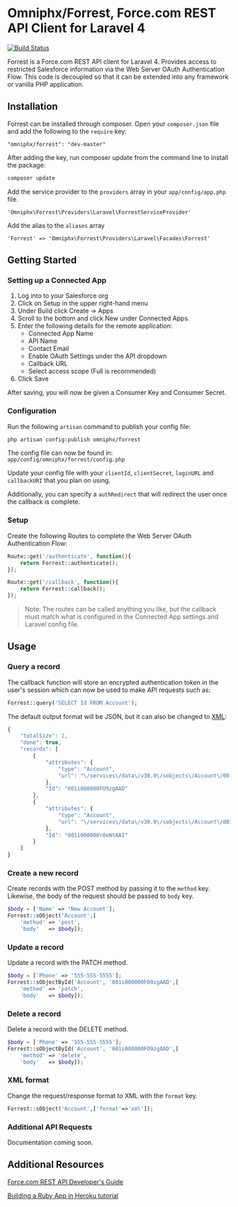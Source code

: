 # Omniphx/Forrest, Force.com REST API Client for Laravel 4

[![Build Status](https://travis-ci.org/omniphx/forrest.svg?branch=master)](https://travis-ci.org/omniphx/forrest)

Forrest is a Force.com REST API client for Laravel 4. Provides access to restricted Salesforce information via the Web Server OAuth Authentication Flow. This code is decoupled so that it can be extended into any framework or vanilla PHP application.

## Installation
Forrest can be installed through composer. Open your `composer.json` file and add the following to the `require` key:

	"omniphx/forrest": "dev-master"

After adding the key, run composer update from the command line to install the package:

```bash
composer update
```

Add the service provider to the `providers` array in your `app/config/app.php` file.

	'Omniphx\Forrest\Providers\Laravel\ForrestServiceProvider'

Add the alias to the `aliases` array

	'Forrest' => 'Omniphx\Forrest\Providers\Laravel\Facades\Forrest'

## Getting Started
### Setting up a Connected App
1. Log into to your Salesforce org
2. Click on Setup in the upper right-hand menu
3. Under Build click Create -> Apps
4. Scroll to the bottom and click New under Connected Apps.
5. Enter the following details for the remote application:
	* Connected App Name
	* API Name
	* Contact Email
	* Enable OAuth Settings under the API dropdown
	* Callback URL
	* Select access scope (Full is recommended)
6. Click Save

After saving, you will now be given a Consumer Key and Consumer Secret.

### Configuration
Run the following `artisan` command to publish your config file:

```bash
php artisan config:publish omniphx/forrest
```

The config file can now be found in: `app/config/omniphx/forrest/config.php`

Update your config file with your `clientId`, `clientSecret`, `loginURL` and `callbackURI` that you plan on using.

Additionally, you can specify a `authRedirect` that will redirect the user once the callback is complete.

### Setup
Create the following Routes to complete the Web Server OAuth Authentication Flow:

```php
Route::get('/authenticate', function(){
	return Forrest::authenticate();
});

Route::get('/callback', function(){
	return Forrest::callback();
});
```

>Note: The routes can be called anything you like, but the callback must match what is configured in the Connected App settings and Laravel config file.

## Usage
### Query a record
The callback function will store an encrypted authentication token in the user's session which can now be used to make API requests such as:

```php
Forrest::query('SELECT Id FROM Account');
```

The default output format will be JSON, but it can also be changed to [XML](#xml-format):

```JavaScript
{
    "totalSize": 2,
    "done": true,
    "records": [
        {
            "attributes": {
                "type": "Account",
                "url": "\/services\/data\/v30.0\/sobjects\/Account\/001i000000FO9zgAAD"
            },
            "Id": "001i000000FO9zgAAD"
        },
        {
            "attributes": {
                "type": "Account",
                "url": "\/services\/data\/v30.0\/sobjects\/Account\/001i000000r0eNtAAI"
            },
            "Id": "001i000000r0eNtAAI"
        }
    ]
}
```

### Create a new record
Create records with the POST method by passing it to the `method` key. Likewise, the body of the request should be passed to `body` key.

```php
$body = ['Name' => 'New Account'];
Forrest::sObject('Account',[
	'method' => 'post',
	'body'   => $body]);
```

### Update a record
Update a record with the PATCH method.

```php
$body = ['Phone' => '555-555-5555'];
Forrest::sObjectById('Account', '001i000000FO9zgAAD',[
	'method' => 'patch',
	'body'   => $body]);
```

### Delete a record
Delete a record with the DELETE method.

```php
$body = ['Phone' => '555-555-5555'];
Forrest::sObjectById('Account', '001i000000FO9zgAAD',[
	'method' => 'delete',
	'body'   => $body]);
```

### XML format
Change the request/response format to XML with the `format` key.

```php
Forrest::sObject('Account',['format'=>'xml']);
```

### Additional API Requests
Documentation coming soon.

## Additional Resources
[Force.com REST API Developer's Guide](http://www.salesforce.com/us/developer/docs/api_rest/api_rest.pdf)

[Building a Ruby App in Heroku tutorial](http://www.salesforce.com/us/developer/docs/integration_workbook/integration_workbook.pdf)